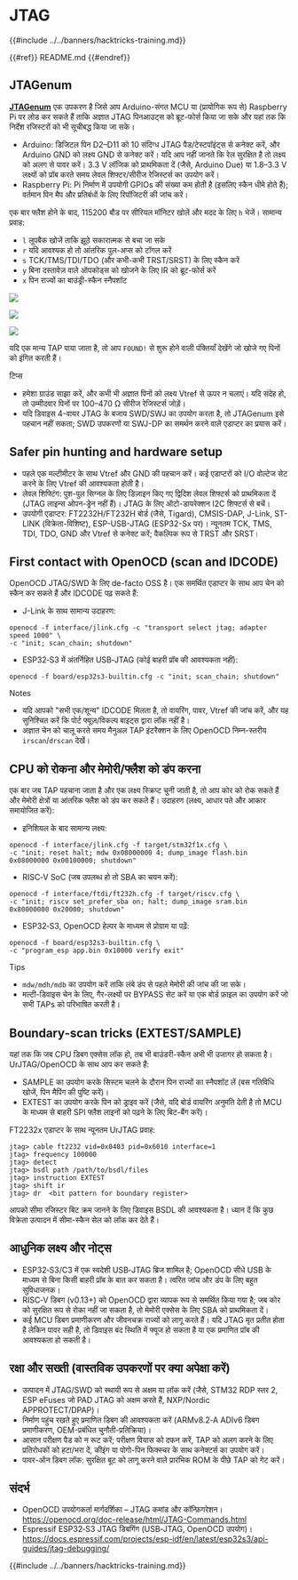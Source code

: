 # JTAG

{{#include ../../banners/hacktricks-training.md}}

{{#ref}}
README.md
{{#endref}}

## JTAGenum

[**JTAGenum**](https://github.com/cyphunk/JTAGenum) एक उपकरण है जिसे आप Arduino-संगत MCU या (प्रायोगिक रूप से) Raspberry Pi पर लोड कर सकते हैं ताकि अज्ञात JTAG पिनआउट्स को ब्रूट-फोर्स किया जा सके और यहां तक कि निर्देश रजिस्टरों को भी सूचीबद्ध किया जा सके।

- Arduino: डिजिटल पिन D2–D11 को 10 संदिग्ध JTAG पैड/टेस्टपॉइंट्स से कनेक्ट करें, और Arduino GND को लक्ष्य GND से कनेक्ट करें। यदि आप नहीं जानते कि रेल सुरक्षित है तो लक्ष्य को अलग से पावर करें। 3.3 V लॉजिक को प्राथमिकता दें (जैसे, Arduino Due) या 1.8–3.3 V लक्ष्यों को प्रॉब करते समय लेवल शिफ्टर/सीरीज रेजिस्टर्स का उपयोग करें।
- Raspberry Pi: Pi निर्माण में उपयोगी GPIOs की संख्या कम होती है (इसलिए स्कैन धीमे होते हैं); वर्तमान पिन मैप और प्रतिबंधों के लिए रिपॉजिटरी की जांच करें।

एक बार फ्लैश होने के बाद, 115200 बौड पर सीरियल मॉनिटर खोलें और मदद के लिए `h` भेजें। सामान्य प्रवाह:

- `l` लूपबैक खोजें ताकि झूठे सकारात्मक से बचा जा सके
- `r` यदि आवश्यक हो तो आंतरिक पुल-अप्स को टॉगल करें
- `s` TCK/TMS/TDI/TDO (और कभी-कभी TRST/SRST) के लिए स्कैन करें
- `y` बिना दस्तावेज़ वाले ऑपकोड्स को खोजने के लिए IR को ब्रूट-फोर्स करें
- `x` पिन राज्यों का बाउंड्री-स्कैन स्नैपशॉट

![](<../../images/image (939).png>)

![](<../../images/image (578).png>)

![](<../../images/image (774).png>)

यदि एक मान्य TAP पाया जाता है, तो आप `FOUND!` से शुरू होने वाली पंक्तियाँ देखेंगे जो खोजे गए पिनों को इंगित करती हैं।

टिप्स
- हमेशा ग्राउंड साझा करें, और कभी भी अज्ञात पिनों को लक्ष्य Vtref से ऊपर न चलाएं। यदि संदेह हो, तो उम्मीदवार पिनों पर 100–470 Ω सीरीज रेजिस्टर्स जोड़ें।
- यदि डिवाइस 4-वायर JTAG के बजाय SWD/SWJ का उपयोग करता है, तो JTAGenum इसे पहचान नहीं सकता; SWD उपकरणों या SWJ-DP का समर्थन करने वाले एडाप्टर का प्रयास करें।

## Safer pin hunting and hardware setup

- पहले एक मल्टीमीटर के साथ Vtref और GND की पहचान करें। कई एडाप्टरों को I/O वोल्टेज सेट करने के लिए Vtref की आवश्यकता होती है।
- लेवल शिफ्टिंग: पुश-पुल सिग्नल के लिए डिज़ाइन किए गए द्विदिश लेवल शिफ्टर्स को प्राथमिकता दें (JTAG लाइन्स ओपन-ड्रेन नहीं हैं)। JTAG के लिए ऑटो-डायरेक्शन I2C शिफ्टर्स से बचें।
- उपयोगी एडाप्टर: FT2232H/FT232H बोर्ड (जैसे, Tigard), CMSIS-DAP, J-Link, ST-LINK (विक्रेता-विशिष्ट), ESP-USB-JTAG (ESP32-Sx पर)। न्यूनतम TCK, TMS, TDI, TDO, GND और Vtref से कनेक्ट करें; वैकल्पिक रूप से TRST और SRST।

## First contact with OpenOCD (scan and IDCODE)

OpenOCD JTAG/SWD के लिए de-facto OSS है। एक समर्थित एडाप्टर के साथ आप चेन को स्कैन कर सकते हैं और IDCODE पढ़ सकते हैं:

- J-Link के साथ सामान्य उदाहरण:
```
openocd -f interface/jlink.cfg -c "transport select jtag; adapter speed 1000" \
-c "init; scan_chain; shutdown"
```
- ESP32‑S3 में अंतर्निहित USB‑JTAG (कोई बाहरी प्रॉब की आवश्यकता नहीं):
```
openocd -f board/esp32s3-builtin.cfg -c "init; scan_chain; shutdown"
```
Notes
- यदि आपको "सभी एक/शून्य" IDCODE मिलता है, तो वायरिंग, पावर, Vtref की जांच करें, और यह सुनिश्चित करें कि पोर्ट फ्यूज़/विकल्प बाइट्स द्वारा लॉक नहीं है।
- अज्ञात चेन को चालू करते समय मैनुअल TAP इंटरैक्शन के लिए OpenOCD निम्न-स्तरीय `irscan`/`drscan` देखें।

## CPU को रोकना और मेमोरी/फ्लैश को डंप करना

एक बार जब TAP पहचाना जाता है और एक लक्ष्य स्क्रिप्ट चुनी जाती है, तो आप कोर को रोक सकते हैं और मेमोरी क्षेत्रों या आंतरिक फ्लैश को डंप कर सकते हैं। उदाहरण (लक्ष्य, आधार पते और आकार समायोजित करें):

- इनिशियल के बाद सामान्य लक्ष्य:
```
openocd -f interface/jlink.cfg -f target/stm32f1x.cfg \
-c "init; reset halt; mdw 0x08000000 4; dump_image flash.bin 0x08000000 0x00100000; shutdown"
```
- RISC‑V SoC (जब उपलब्ध हो तो SBA का चयन करें):
```
openocd -f interface/ftdi/ft232h.cfg -f target/riscv.cfg \
-c "init; riscv set_prefer_sba on; halt; dump_image sram.bin 0x80000000 0x20000; shutdown"
```
- ESP32‑S3, OpenOCD हेल्पर के माध्यम से प्रोग्राम या पढ़ें:
```
openocd -f board/esp32s3-builtin.cfg \
-c "program_esp app.bin 0x10000 verify exit"
```
Tips
- `mdw/mdh/mdb` का उपयोग करें ताकि लंबे डंप से पहले मेमोरी की जांच की जा सके।
- मल्टी-डिवाइस चेन के लिए, गैर-लक्ष्यों पर BYPASS सेट करें या एक बोर्ड फ़ाइल का उपयोग करें जो सभी TAPs को परिभाषित करती है।

## Boundary‑scan tricks (EXTEST/SAMPLE)

यहां तक कि जब CPU डिबग एक्सेस लॉक हो, तब भी बाउंडरी-स्कैन अभी भी उजागर हो सकता है। UrJTAG/OpenOCD के साथ आप कर सकते हैं:
- SAMPLE का उपयोग करके सिस्टम चलने के दौरान पिन राज्यों का स्नैपशॉट लें (बस गतिविधि खोजें, पिन मैपिंग की पुष्टि करें)।
- EXTEST का उपयोग करके पिन को ड्राइव करें (जैसे, यदि बोर्ड वायरिंग अनुमति देती है तो MCU के माध्यम से बाहरी SPI फ्लैश लाइनों को पढ़ने के लिए बिट-बैंग करें)।

FT2232x एडाप्टर के साथ न्यूनतम UrJTAG प्रवाह:
```
jtag> cable ft2232 vid=0x0403 pid=0x6010 interface=1
jtag> frequency 100000
jtag> detect
jtag> bsdl path /path/to/bsdl/files
jtag> instruction EXTEST
jtag> shift ir
jtag> dr  <bit pattern for boundary register>
```
आपको सीमा रजिस्टर बिट क्रम जानने के लिए डिवाइस BSDL की आवश्यकता है। ध्यान दें कि कुछ विक्रेता उत्पादन में सीमा-स्कैन सेल को लॉक कर देते हैं।

## आधुनिक लक्ष्य और नोट्स

- ESP32‑S3/C3 में एक स्वदेशी USB‑JTAG ब्रिज शामिल है; OpenOCD सीधे USB के माध्यम से बिना किसी बाहरी प्रॉब के बात कर सकता है। त्वरित जांच और डंप के लिए बहुत सुविधाजनक।
- RISC‑V डिबग (v0.13+) को OpenOCD द्वारा व्यापक रूप से समर्थित किया गया है; जब कोर को सुरक्षित रूप से रोका नहीं जा सकता है, तो मेमोरी एक्सेस के लिए SBA को प्राथमिकता दें।
- कई MCU डिबग प्रमाणीकरण और जीवनचक्र राज्यों को लागू करते हैं। यदि JTAG मृत प्रतीत होता है लेकिन पावर सही है, तो डिवाइस बंद स्थिति में फ्यूज हो सकता है या एक प्रमाणित प्रॉब की आवश्यकता हो सकती है।

## रक्षा और सख्ती (वास्तविक उपकरणों पर क्या अपेक्षा करें)

- उत्पादन में JTAG/SWD को स्थायी रूप से अक्षम या लॉक करें (जैसे, STM32 RDP स्तर 2, ESP eFuses जो PAD JTAG को अक्षम करते हैं, NXP/Nordic APPROTECT/DPAP)।
- निर्माण पहुंच रखते हुए प्रमाणित डिबग की आवश्यकता करें (ARMv8.2‑A ADIv6 डिबग प्रमाणीकरण, OEM-प्रबंधित चुनौती-प्रतिक्रिया)।
- आसान परीक्षण पैड को न रूट करें; परीक्षण वियास को दफन करें, TAP को अलग करने के लिए प्रतिरोधकों को हटा/भरा दें, कीइंग या पोगो-पिन फिक्स्चर के साथ कनेक्टर्स का उपयोग करें।
- पावर-ऑन डिबग लॉक: सुरक्षित बूट को लागू करने वाले प्रारंभिक ROM के पीछे TAP को गेट करें।

## संदर्भ

- OpenOCD उपयोगकर्ता मार्गदर्शिका – JTAG कमांड और कॉन्फ़िगरेशन। https://openocd.org/doc-release/html/JTAG-Commands.html
- Espressif ESP32‑S3 JTAG डिबगिंग (USB‑JTAG, OpenOCD उपयोग)। https://docs.espressif.com/projects/esp-idf/en/latest/esp32s3/api-guides/jtag-debugging/

{{#include ../../banners/hacktricks-training.md}}
